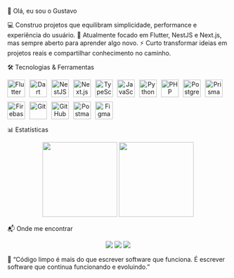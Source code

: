 👋 Olá, eu sou o Gustavo

💻 Construo projetos que equilibram simplicidade, performance e experiência do usuário.
🚀 Atualmente focado em Flutter, NestJS e Next.js, mas sempre aberto para aprender algo novo.
⚡ Curto transformar ideias em projetos reais e compartilhar conhecimento no caminho.

🛠️ Tecnologias & Ferramentas
<div align="center" style="display: flex; flex-wrap: wrap; gap: 10px;"> <img src="https://cdn.jsdelivr.net/gh/devicons/devicon@latest/icons/flutter/flutter-original.svg" width="40" height="40" alt="Flutter"/> <img src="https://cdn.jsdelivr.net/gh/devicons/devicon@latest/icons/dart/dart-original.svg" width="40" height="40" alt="Dart"/> <img src="https://cdn.jsdelivr.net/gh/devicons/devicon@latest/icons/nestjs/nestjs-original.svg" width="40" height="40" alt="NestJS"/> <img src="https://cdn.jsdelivr.net/gh/devicons/devicon@latest/icons/nextjs/nextjs-original.svg" width="40" height="40" alt="Next.js"/> <img src="https://cdn.jsdelivr.net/gh/devicons/devicon@latest/icons/typescript/typescript-original.svg" width="40" height="40" alt="TypeScript"/> <img src="https://cdn.jsdelivr.net/gh/devicons/devicon@latest/icons/javascript/javascript-original.svg" width="40" height="40" alt="JavaScript"/> <img src="https://cdn.jsdelivr.net/gh/devicons/devicon@latest/icons/python/python-original.svg" width="40" height="40" alt="Python"/> <img src="https://cdn.jsdelivr.net/gh/devicons/devicon@latest/icons/php/php-original.svg" width="40" height="40" alt="PHP"/> <img src="https://cdn.jsdelivr.net/gh/devicons/devicon@latest/icons/postgresql/postgresql-original.svg" width="40" height="40" alt="PostgreSQL"/> <img src="https://cdn.jsdelivr.net/gh/devicons/devicon@latest/icons/prisma/prisma-original.svg" width="40" height="40" alt="Prisma"/> <img src="https://cdn.jsdelivr.net/gh/devicons/devicon@latest/icons/firebase/firebase-original.svg" width="40" height="40" alt="Firebase"/> <img src="https://cdn.jsdelivr.net/gh/devicons/devicon@latest/icons/git/git-original.svg" width="40" height="40" alt="Git"/> <img src="https://cdn.jsdelivr.net/gh/devicons/devicon@latest/icons/github/github-original.svg" width="40" height="40" alt="GitHub"/> <img src="https://cdn.jsdelivr.net/gh/devicons/devicon@latest/icons/postman/postman-original.svg" width="40" height="40" alt="Postman"/> <img src="https://cdn.jsdelivr.net/gh/devicons/devicon@latest/icons/figma/figma-original.svg" width="40" height="40" alt="Figma"/> </div>

📊 Estatísticas
<div align="center"> <img height="170em" src="https://github-readme-stats.vercel.app/api?username=imp-zeref&show_icons=true&theme=dracula&include_all_commits=true&count_private=true"/> <img height="170em" src="https://github-readme-stats.vercel.app/api/top-langs/?username=imp-zeref&layout=compact&langs_count=8&theme=dracula"/> </div>

📬 Onde me encontrar
<div align="center"> <a href="https://instagram.com/zeref.rider" target="_blank"><img src="https://img.shields.io/badge/-Instagram-%23E4405F?style=for-the-badge&logo=instagram&logoColor=white"/></a> <a href="mailto:gustavof.santosdev@gmail.com"><img src="https://img.shields.io/badge/-Gmail-D14836?style=for-the-badge&logo=gmail&logoColor=white"/></a> <a href="https://www.linkedin.com/in/gustavo-fernandes-dos-santos-40a98a214" target="_blank"><img src="https://img.shields.io/badge/-LinkedIn-%230077B5?style=for-the-badge&logo=linkedin&logoColor=white"/></a> </div>

🔹 “Código limpo é mais do que escrever software que funciona. É escrever software que continua funcionando e evoluindo.”
